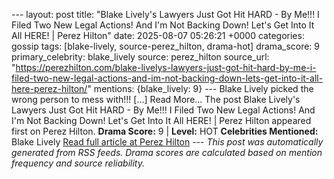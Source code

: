--- layout: post title: "Blake Lively's Lawyers Just Got Hit HARD - By Me!!! I Filed Two New Legal Actions! And I'm Not Backing Down! Let's Get Into It All HERE! | Perez Hilton" date: 2025-08-07 05:26:21 +0000 categories: gossip tags: [blake-lively, source-perez_hilton, drama-hot] drama_score: 9 primary_celebrity: blake_lively source: perez_hilton source_url: "https://perezhilton.com/blake-livelys-lawyers-just-got-hit-hard-by-me-i-filed-two-new-legal-actions-and-im-not-backing-down-lets-get-into-it-all-here-perez-hilton/" mentions: {blake_lively: 9} --- Blake Lively picked the wrong person to mess with!!! [...] Read More... The post Blake Lively's Lawyers Just Got Hit HARD - By Me!!! I Filed Two New Legal Actions! And I'm Not Backing Down! Let's Get Into It All HERE! | Perez Hilton appeared first on Perez Hilton. **Drama Score:** 9 | **Level:** HOT **Celebrities Mentioned:** Blake Lively [Read full article at Perez Hilton](https://perezhilton.com/blake-livelys-lawyers-just-got-hit-hard-by-me-i-filed-two-new-legal-actions-and-im-not-backing-down-lets-get-into-it-all-here-perez-hilton/) --- *This post was automatically generated from RSS feeds. Drama scores are calculated based on mention frequency and source reliability.*